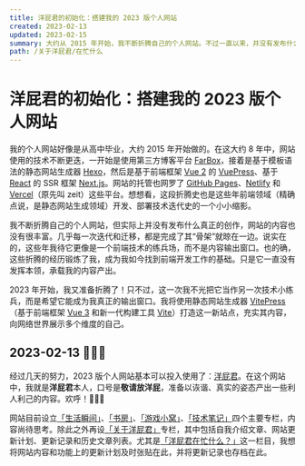 ```yaml
---
title: 洋屁君的初始化：搭建我的 2023 版个人网站
created: 2023-02-13
updated: 2023-02-15
summary: 大约从 2015 年开始，我不断折腾自己的个人网站。不过一直以来，并没有发布什么真正的创作，网站的内容也没有很丰富。这些年我待它更像是一个前端技术的练习场，而不是内容输出窗口。而这一次，我准备重新审视它，在完成一个简洁的网站框架后，充实其内容，向网络世界展示多个维度的自己。
path: /关于洋屁君/在忙什么
---
```


# 洋屁君的初始化：搭建我的 2023 版个人网站

我的个人网站好像是从高中毕业，大约 2015 年开始做的。在这大约 8 年中，网站使用的技术不断更迭，一开始是使用第三方博客平台 [FarBox](https://www.farbox.org/)，接着是基于模板语法的静态网站生成器 [Hexo](https://hexo.io)，然后是基于前端框架 [Vue 2](https://v2.vuejs.org) 的 [VuePress](https://vuepress.vuejs.org)、基于 [React](https://reactjs.org) 的 SSR 框架 [Next.js](https://nextjs.org)。网站的托管也网罗了 [GitHub Pages](https://pages.github.com)、[Netlify](https://netlify.com) 和 [Vercel](https://vercel.com)（原先叫 zeit）这些平台。想想看，这段折腾史也是这些年前端领域（精确点说，是静态网站生成领域）开发、部署技术迭代史的一个小小缩影。

我不断折腾自己的个人网站，但实际上并没有发布什么真正的创作，网站的内容也没有很丰富。几乎每一次迭代和迁移，都是完成了其“骨架”就晾在一边。说实在的，这些年我待它更像是一个前端技术的练兵场，而不是内容输出窗口。也的确，这些折腾的经历锻炼了我，成为我如今找到前端开发工作的基础。只是它一直没有发挥本领，承载我的内容产出。

2023 年开始，我又准备折腾了！只不过，这一次我不光把它当作另一次技术小练兵，而是希望它能成为我真正的输出窗口。我将使用静态网站生成器 [VitePress](https://vitepress.vuejs.org)（基于前端框架 [Vue 3](https://vuejs.org) 和新一代构建工具 [Vite](https://vitejs.dev)）打造这一新站点，充实其内容，向网络世界展示多个维度的自己。

## 2023-02-13 🥳🥳🥳

经过几天的努力，2023 版个人网站基本可以投入使用了：[洋屁君](https://foreignfart.com)。在这个网站中，我就是**洋屁君**本人，口号是**敬请放洋屁**，准备以诙谐、真实的姿态产出一些利人利己的内容。欢呼！🥳🥳🥳

网站目前设立[「生活瞬间」](/life/)、[「书房」](/reading/)、[「游戏小窝」](/game/)、[「技术笔记」](/tech/)四个主要专栏，内容尚待思考。除此之外再设[「关于洋屁君」](/about/)专栏，其中包括自我介绍文章、网站更新计划、更新记录和历史文章列表。尤其是[「洋屁君在忙什么？」](/about/plan/)这一栏目，我想将网站内容和功能上的更新计划及时张贴在此，并将更新记录也存档在此。
